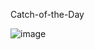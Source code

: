 Catch-of-the-Day

![image](https://user-images.githubusercontent.com/107544695/226727675-2dfdeb6d-bab9-41b5-910a-f12808549c1f.png)


